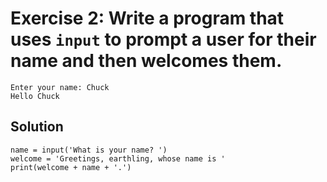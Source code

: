 # Exercise 2: Write a program that uses `input` to prompt a user for their name and then welcomes them.

```
Enter your name: Chuck
Hello Chuck
```
## Solution
```
name = input('What is your name? ')
welcome = 'Greetings, earthling, whose name is '
print(welcome + name + '.')
```
